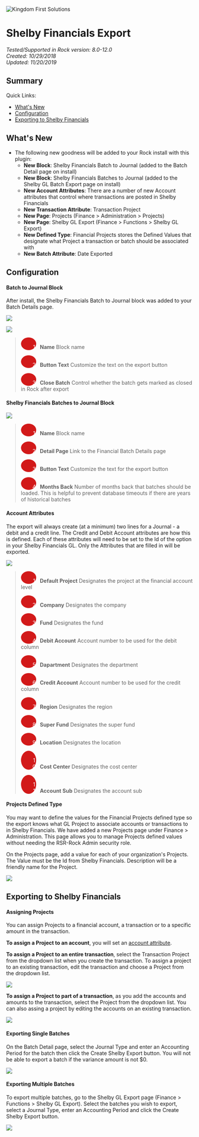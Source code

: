 ![Kingdom First Solutions](https://user-images.githubusercontent.com/81330042/113191442-2d82f580-9223-11eb-9e65-81ae5bc740f6.png)


# Shelby Financials Export
*Tested/Supported in Rock version:  8.0-12.0*   
*Created:  10/29/2018*  
*Updated:  11/20/2019*

## Summary



Quick Links:

- [What's New](#whats-new)
- [Configuration](#configuration)
- [Exporting to Shelby Financials](#exporting-to-shelby-financials)



## What's New

- The following new goodness will be added to your Rock install with this plugin:
  - **New Block**: Shelby Financials Batch to Journal (added to the Batch Detail page on install) 
  - **New Block**:  Shelby Financials Batches to Journal (added to the Shelby GL Batch Export page on install) 
  - **New Account Attributes**: There are a number of new Account attributes that control where transactions are posted in Shelby Financials
  - **New Transaction Attribute**: Transaction Project
  - **New Page**: Projects (Finance > Administration > Projects)
  - **New Page**: Shelby GL Export (Finance > Functions > Shelby GL Export)  
  - **New Defined Type**: Financial Projects stores the Defined Values that designate what Project a transaction or batch should be associated with  
  - **New Batch Attribute**: Date Exported  



## Configuration

#### Batch to Journal Block

After install, the Shelby Financials Batch to Journal block was added to your Batch Details page. 

![](https://user-images.githubusercontent.com/81330042/113193210-53a99500-9225-11eb-9066-85ebd714e6ae.png)








![](Images/BatchToJournalProperties.png)

> <span style="padding-left: 30px; margin-right: 10px; width: .8em;background: #d21919; border-radius: 100%; color: white; text-align: center; display: inline-block;">&nbsp;&nbsp;1</span>**Name** Block name
>
> <span style="padding-left: 30px; margin-right: 10px; width: .8em;background: #d21919; border-radius: 100%; color: white; text-align: center; display: inline-block;">&nbsp;&nbsp;2</span>**Button Text** Customize the text on the export button
>
> <span style="padding-left: 30px; margin-right: 10px; width: .8em;background: #d21919; border-radius: 100%; color: white; text-align: center; display: inline-block;">&nbsp;&nbsp;3</span>**Close Batch** Control whether the batch gets marked as closed in Rock after export



#### Shelby Financials Batches to Journal Block

![](https://user-images.githubusercontent.com/81330042/113193298-6fad3680-9225-11eb-95ef-f61edf9b87a7.png)


> <span style="padding-left: 30px; margin-right: 10px; width: .8em;background: #d21919; border-radius: 100%; color: white; text-align: center; display: inline-block;">&nbsp;&nbsp;1</span>**Name** Block name
>
> <span style="padding-left: 30px; margin-right: 10px; width: .8em;background: #d21919; border-radius: 100%; color: white; text-align: center; display: inline-block;">&nbsp;&nbsp;2</span>**Detail Page** Link to the Financial Batch Details page
>
> <span style="padding-left: 30px; margin-right: 10px; width: .8em;background: #d21919; border-radius: 100%; color: white; text-align: center; display: inline-block;">&nbsp;&nbsp;3</span>**Button Text** Customize the text for the export button
>
> <span style="padding-left: 30px; margin-right: 10px; width: .8em;background: #d21919; border-radius: 100%; color: white; text-align: center; display: inline-block;">&nbsp;&nbsp;4</span>**Months Back** Number of months back that batches should be loaded. This is helpful to prevent database timeouts if there are years of historical batches



#### Account Attributes

The export will always create (at a minimum) two lines for a Journal - a debit and a credit line. The Credit and Debit Account attributes are how this is defined. Each of these attributes will need to be set to the Id of the option in your Shelby Financials GL. Only the Attributes that are filled in will be exported.

![](https://user-images.githubusercontent.com/81330042/113193420-8fdcf580-9225-11eb-8b9b-0fa3d2f90a12.png)

> <span style="padding-left: 30px; margin-right: 10px; width: .8em;background: #d21919; border-radius: 100%; color: white; text-align: center; display: inline-block;">&nbsp;&nbsp;1</span>**Default Project** Designates the project at the financial account level
>
> <span style="padding-left: 30px; margin-right: 10px; width: .8em;background: #d21919; border-radius: 100%; color: white; text-align: center; display: inline-block;">&nbsp;&nbsp;2</span>**Company** Designates the company
>
> <span style="padding-left: 30px; margin-right: 10px; width: .8em;background: #d21919; border-radius: 100%; color: white; text-align: center; display: inline-block;">&nbsp;&nbsp;3</span>**Fund** Designates the fund
>
> <span style="padding-left: 30px; margin-right: 10px; width: .8em;background: #d21919; border-radius: 100%; color: white; text-align: center; display: inline-block;">&nbsp;&nbsp;4</span>**Debit Account** Account number to be used for the debit column
>
> <span style="padding-left: 30px; margin-right: 10px; width: .8em;background: #d21919; border-radius: 100%; color: white; text-align: center; display: inline-block;">&nbsp;&nbsp;5</span>**Dapartment** Designates the department
>
> <span style="padding-left: 30px; margin-right: 10px; width: .8em;background: #d21919; border-radius: 100%; color: white; text-align: center; display: inline-block;">&nbsp;&nbsp;6</span>**Credit Account** Account number to be used for the credit column
>
> <span style="padding-left: 30px; margin-right: 10px; width: .8em;background: #d21919; border-radius: 100%; color: white; text-align: center; display: inline-block;">&nbsp;&nbsp;7</span>**Region** Designates the region
>
> <span style="padding-left: 30px; margin-right: 10px; width: .8em;background: #d21919; border-radius: 100%; color: white; text-align: center; display: inline-block;">&nbsp;&nbsp;8</span>**Super Fund** Designates the super fund
>
> <span style="padding-left: 30px; margin-right: 10px; width: .8em;background: #d21919; border-radius: 100%; color: white; text-align: center; display: inline-block;">&nbsp;&nbsp;9</span>**Location** Designates the location
>
> <span style="padding-left: 30px; margin-right: 10px; width: .8em;background: #d21919; border-radius: 100%; color: white; text-align: center; display: inline-block;">&nbsp;&nbsp;10</span>**Cost Center** Designates the cost center
>
> <span style="padding-left: 30px; margin-right: 10px; width: .8em;background: #d21919; border-radius: 100%; color: white; text-align: center; display: inline-block;">&nbsp;&nbsp;11</span>**Account Sub** Designates the account sub



#### Projects Defined Type

You may want to define the values for the Financial Projects defined type so the export knows what GL Project to associate accounts or transactions to in Shelby Financials. We have added a new Projects page under Finance > Administration. This page allows you to manage  Projects defined values without needing the RSR-Rock Admin security role.

On the Projects page, add a value for each of your organization's Projects. The Value must be the Id from Shelby Financials. Description will be a friendly name for the Project.

![](https://user-images.githubusercontent.com/81330042/113193523-aaaf6a00-9225-11eb-9443-646bbb45c913.png)



## Exporting to Shelby Financials

#### Assigning Projects

You can assign Projects to a financial account, a transaction or to a specific amount in the transaction.

**To assign a Project to an account**, you will set an [account attribute](#account-attributes).

**To assign a Project to an entire transaction**, select the Transaction Project from the dropdown list when you create the transaction. To assign a project to an existing transaction, edit the transaction and choose a Project from the dropdown list.

![](/Images/TransactionAttribute.png)

**To assign a Project to part of a transaction**, as you add the accounts and amounts to the transaction, select the Project from the dropdown list. You can also assing a project by editing the accounts on an existing transaction.

![](https://user-images.githubusercontent.com/81330042/113193574-bb5fe000-9225-11eb-9319-f69fb0af4a53.png)



#### Exporting Single Batches

On the Batch Detail page, select the Journal Type and enter an Accounting Period for the batch then click the Create Shelby Export button. You will not be able to export a batch if the variance amount is not $0.

![](https://user-images.githubusercontent.com/81330042/113193871-11348800-9226-11eb-9a88-091d43a0ad4f.png)



#### Exporting Multiple Batches

To export multiple batches, go to the Shelby GL Export page (Finance > Functions > Shelby GL Export). Select the batches you wish to export, select a Journal Type, enter an Accounting Period and click the Create Shelby Export button.

![](https://user-images.githubusercontent.com/81330042/113193895-1b568680-9226-11eb-9df7-78b8290b4cd9.png)
